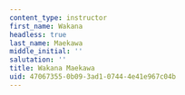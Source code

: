 ```yaml
---
content_type: instructor
first_name: Wakana
headless: true
last_name: Maekawa
middle_initial: ''
salutation: ''
title: Wakana Maekawa
uid: 47067355-0b09-3ad1-0744-4e41e967c04b
---
```

